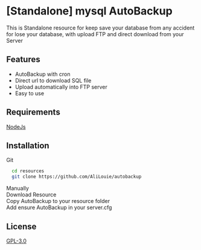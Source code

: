 
# [Standalone] mysql AutoBackup

This is Standalone resource for keep save your database from any accident for lose your database, with upload FTP and direct download from your Server

## Features

- AutoBackup with cron
- Direct url to download SQL file
- Upload automatically into FTP server
- Easy to use


## Requirements
[NodeJs](https://nodejs.org/en/)


## Installation

Git
```bash
  cd resources
  git clone https://github.com/AliLouie/autobackup
```
Manually <br />
Download Resource <br />
Copy AutoBackup to your resource folder <br />
Add ensure AutoBackup in your server.cfg <br />
    
## License

[GPL-3.0](https://choosealicense.com/licenses/gpl-3.0/)

